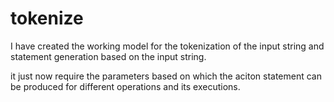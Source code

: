 # tokenize

I have created the working model for the tokenization of the input string and statement generation based on the input string. 

it just now require the parameters based on which the aciton statement can be produced for different operations and its executions.
